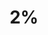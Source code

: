 ---
layout: collection
title: "2%"
dc_keyword: "Disarmament"
dc_creator: "Unknown"
dc_publisher: "Swarthmore College Peace Collection"
dc_date: "20th century"
dc_format: "celluloid pinback button"
dc_description: "none"
dc_identifier: "spcbuttn00078"
dc_language: "english"
contentdm:
  id: 486
---